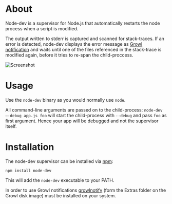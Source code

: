 About
=====

Node-dev is a supervisor for Node.js that automatically restarts the node process when a script is modified.

The output written to stderr is captured and scanned for stack-traces. If an error is detected, node-dev displays the error message as [Growl notification](http://growl.info/about.php) and waits until one of the files referenced in the stack-trace is modified again, before it tries to re-span the child-proccess.

![Screenshot](http://fgnass.github.com/images/node-dev.png)

Usage
=====

Use the `node-dev` binary as you would normally use `node`.

All command-line arguments are passed on to the child-process: `node-dev —-debug app.js foo` will start the child-process with `--debug` and pass `foo` as first argument. Hence your app will be debugged and not the supervisor itself.

Installation
============

The node-dev supervisor can be installed via [npm](http://github.com/isaacs/npm):

    npm install node-dev

This will add the `node-dev` executable to your PATH.

In order to use Growl notifications [growlnotify](http://growl.info/extras.php#growlnotify) (form the Extras folder on the Growl disk image) must be installed on your system.
